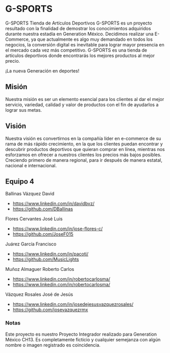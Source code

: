 # G-SPORTS
G-SPORTS Tienda de Artículos Deportivos
G-SPORTS es un proyecto resultado con la finalidad de demostrar los conocimientos adquiridos durante nuestra estadía en Generation México. Decidimos realizar una E-Commerce, ya que actualmente es algo muy demandado en todos los negocios, la conversión digital es inevitable para lograr mayor presencia en el mercado cada vez más competitivo. G-SPORTS es una tienda de artículos deportivos donde encontrarás los mejores productos al mejor precio.

¡La nueva Generación en deportes!

## Misión
Nuestra misión es ser un elemento esencial para los clientes al dar el mejor servicio, variedad, calidad y valor de productos con el fin de ayudarlos a lograr sus metas.

## Visión
Nuestra visión es convertirnos en la compañía líder en e-commerce de su rama de más rápido crecimiento, en la que los clientes puedan encontrar y descubrir productos deportivos que quieran comprar en línea, mientras nos esforzamos en ofrecer a nuestros clientes los precios más bajos posibles. Creciendo primero de manera regional, para ir después de manera estatal, nacional e internacional.

## Equipo 4 
Ballinas Vázquez David
* https://www.linkedin.com/in/davidbvz/
* https://github.com/DBallinas

Flores Cervantes José Luis
* https://www.linkedin.com/in/jose-flores-c/
* https://github.com/JoseF015

Juárez García Francisco
* https://www.linkedin.com/in/pacoti/
* https://github.com/MusicLights

Muñoz Almaguer Roberto Carlos
* https://www.linkedin.com/in/robertocarlosma/
* https://www.linkedin.com/in/robertocarlosma/

Vázquez Rosales José de Jesús
* https://www.linkedin.com/in/josedejesusvazquezrosales/
* https://github.com/josevazquezrmx

### Notas
Este proyecto es nuestro Proyecto Integrador realizado para Generation México​ CH13. Es completamente ficticio y  cualquier semejanza con algún nombre o imagen registrado es coincidencia.